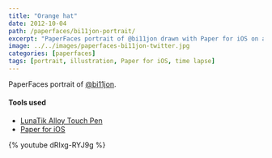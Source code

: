 ```yaml
---
title: "Orange hat"
date: 2012-10-04
path: /paperfaces/bi11jon-portrait/
excerpt: "PaperFaces portrait of @bi11jon drawn with Paper for iOS on an iPad."
image: ../../images/paperfaces-bi11jon-twitter.jpg
categories: [paperfaces]
tags: [portrait, illustration, Paper for iOS, time lapse]
---
```


PaperFaces portrait of [@bi11jon](https://twitter.com/bi11jon).

#### Tools used

- [LunaTik Alloy Touch Pen](https://www.amazon.com/gp/product/B00821TR7G/ref=as_li_ss_tl?ie=UTF8&tag=mademist-20&linkCode=as2&camp=1789&creative=390957&creativeASIN=B00821TR7G)
- [Paper for iOS](https://paper.bywetransfer.com/)

{% youtube dRIxg-RYJ9g %}
